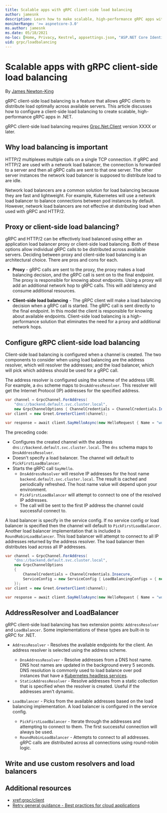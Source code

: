 ```yaml
---
title: Scalable apps with gRPC client-side load balancing
author: jamesnk
description: Learn how to make scalable, high-performance gRPC apps with client-side load balancing in .NET.
monikerRange: '>= aspnetcore-3.0'
ms.author: jamesnk
ms.date: 05/18/2021
no-loc: [Home, Privacy, Kestrel, appsettings.json, "ASP.NET Core Identity", cookie, Cookie, Blazor, "Blazor Server", "Blazor WebAssembly", "Identity", "Let's Encrypt", Razor, SignalR]
uid: grpc/loadbalancing
---
```

# Scalable apps with gRPC client-side load balancing

By [James Newton-King](https://twitter.com/jamesnk)

gRPC client-side load balancing is a feature that allows gRPC clients to distribute load optimally across available servers. This article discusses how to configure a client-side load balancing to create scalable, high-performance gRPC apps in .NET.

gRPC client-side load balancing requires [Grpc.Net.Client](https://www.nuget.org/packages/Grpc.Net.Client) version XXXX or later.

## Why load balancing is important

HTTP/2 multiplexes multiple calls on a single TCP connection. If gRPC and HTTP/2 are used with a network load balancer, the connection is forwarded to a server and then all gRPC calls are sent to that one server. The other server instances the network load balancer is supposed to distribute load to are idle.

Network load balancers are a common solution for load balancing because they are fast and lightweight. For example, Kubernetes will use a network load balancer to balance connections between pod instances by default. However, network load balancers are not effective at distributing load when used with gRPC and HTTP/2.

## Proxy or client-side load balancing?

gRPC and HTTP/2 can be effectively load balanced using either an application load balancer proxy or client-side load balancing. Both of these options allow individual gRPC calls to be distributed across available servers. Deciding between proxy and client-side load balancing is an architectural choice. There are pros and cons for each.

* **Proxy** - gRPC calls are sent to the proxy, the proxy makes a load balancing decision, and the gRPC call is sent on to the final endpoint. The proxy is responsible for knowing about endpoints. Using a proxy will add an additional network hop to gRPC calls. This will add latency and consume additional resources.

* **Client-side load balancing** - The gRPC client will make a load balancing decision when a gRPC call is started. The gRPC call is sent directly to the final endpoint. In this model the client is responsible for knowing about available endpoints. Client-side load balancing is a high-performance solution that eliminates the need for a proxy and additional network hops.

## Configure gRPC client-side load balancing

Client-side load balancing is configured when a channel is created. The two components to consider when using load balancing are the address resolver, which will resolver the addresses; and the load balancer, which will pick which address should be used for a gRPC call.

The address resolver is configured using the scheme of the address URI. For example, a `dns` scheme maps to `DnsAddressResolver`. This resolver will get the Internet Protocol (IP) addresses for the specified address.

```csharp
var channel = GrpcChannel.ForAddress(
    "dns://backend.default.svc.cluster.local",
    new GrpcChannelOptions { ChannelCredentials = ChannelCredentials.Insecure });
var client = new Greet.GreeterClient(channel);

var response = await client.SayHelloAsync(new HelloRequest { Name = "world" });
```

The preceding code:

* Configures the created channel with the address `dns://backend.default.svc.cluster.local`. The `dns` schema maps to `DnsAddressResolver`.
* Doesn't specify a load balancer. The channel will default to `PickFirstLoadBalancer`.
* Starts the gRPC call `SayHello`.
  * `DnsAddressResolver` will resolve IP addresses for the host name `backend.default.svc.cluster.local`. The result is cached and periodically refreshed. The host name value will depend upon your environment.
  * `PickFirstLoadBalancer` will attempt to connect to one of the resolved IP addresses.
  * The call will be sent to the first IP address the channel could successful connect to.

A load balancer is specify in the service config. If no service config or load balancer is specified then the channel will default to `PickFirstLoadBalancer`. Another load balancer implementation that is included is `RoundRobinLoadBalancer`. This load balancer will attempt to connect to all IP addresses returned by the address resolver. The load balancer then distributes load across all IP addresses.

```csharp
var channel = GrpcChannel.ForAddress(
    "dns://backend.default.svc.cluster.local",
    new GrpcChannelOptions
    {
        ChannelCredentials = ChannelCredentials.Insecure,
        ServiceConfig = new ServiceConfig { LoadBalancingConfigs = { new RoundRobinConfig() } }
    });
var client = new Greet.GreeterClient(channel);

var response = await client.SayHelloAsync(new HelloRequest { Name = "world" });
```

## AddressResolver and LoadBalancer

gRPC client-side load balancing has two extension points: `AddressResolver` and `LoadBalancer`. Some implementations of these types are built-in to gRPC for .NET.

* `AddressResolver` - Resolves the available endpoints for the client. An address resolver is selected using the address scheme.
  
  * `DnsAddressResolver` - Resolve addresses from a DNS host name. DNS host names are updated in the background every 5 seconds. DNS resolution is commonly used to load balance over pod instances that have a [Kubernetes headless services](https://kubernetes.io/docs/concepts/services-networking/service/#headless-services).
  * `StaticAddressResolver` - Resolve addresses from a static collection that is specified when the resolver is created. Useful if the addresses aren't dynamic.

* `LoadBalancer` - Picks from the available addresses based on the load balancing implementation. A load balancer is configured in the service config.

  * `PickFirstLoadBalancer` - Iterate through the addresses and attempting to connect to them. The first successful connection will always be used.
  * `RoundRobinLoadBalancer` - Attempts to connect to all addresses. gRPC calls are distributed across all connections using round-robin logic.

## Write and use custom resolvers and load balancers



## Additional resources

* <xref:grpc/client>
* [Retry general guidance - Best practices for cloud applications](/azure/architecture/best-practices/transient-faults)
